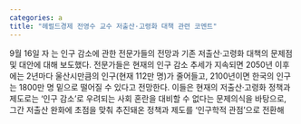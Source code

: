 ```yaml
---
categories: a
title: "헤럴드경제 전영수 교수 저출산·고령화 대책 관련 코멘트"
---
```

9월 16일 자 는 인구 감소에 관한 전문가들의 전망과 기존 저출산·고령화 대책의 문제점 및 대안에 대해 보도했다. 전문가들은 현재의 인구 감소 추세가 지속되면 2050년 이후에는 2년마다 울산시만큼의 인구(현재 112만 명)가 줄어들고, 2100년이면 한국의 인구는 1800만 명 밑으로 떨어질 수 있다고 전망한다. 이들은 현재의 저출산·고령화 정책과 제도로는 ‘인구 감소’로 우려되는 사회 혼란을 대비할 수 없다는 문제의식을 바탕으로, 그간 저출산 완화에 초점을 맞춰 추진돼온 정책과 제도를 ‘인구학적 관점’으로 전환해